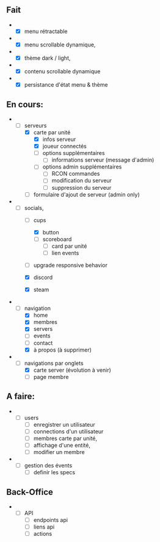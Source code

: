 ## Fait

- - [x] menu rétractable 
- - [x] menu scrollable dynamique, 
- - [x] thème dark / light, 
- - [x] contenu scrollable dynamique
- - [x] persistance d'état menu & thème

## En cours:

- - [ ] serveurs 
    - [x] carte par unité
      - [x] infos serveur
      - [x] joueur connectés
      - [ ] options supplémentaires
        - [ ] informations serveur (message d'admin)
      - [ ] options admin supplémentaires
        - [ ] RCON commandes
        - [ ] modification du serveur
        - [ ] suppression du serveur
    - [ ] formulaire d'ajout de serveur (admin only)

- - [ ] socials,
    - [ ] cups
      - [x] button
      - [ ] scoreboard
        - [ ] card par unité
        - [ ] lien events
    - [ ] upgrade responsive behavior

    - [x] discord
    - [x] steam

- - [ ] navigation
    - [x] home
    - [x] membres
    - [x] servers
    - [ ] events
    - [ ] contact
    - [x] à propos (à supprimer)

- - [ ] navigations par onglets
    - [x] carte server (évolution à venir)
    - [ ] page membre

## A faire:

- - [ ] users
    - [ ] enregistrer un utilisateur
    - [ ] connections d'un utilisateur
    - [ ] membres carte par unité,
    - [ ] affichage d'une entité,
    - [ ] modifier un membre

- - [ ] gestion des évents 
    - [ ] definir les specs

## Back-Office

- - [ ] API
    - [ ] endpoints api
    - [ ] liens api 
    - [ ] actions